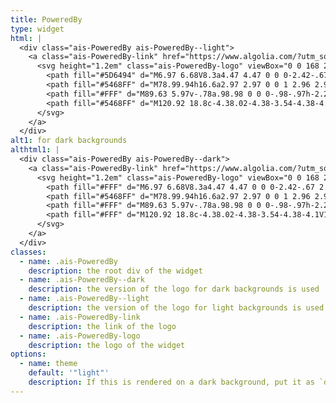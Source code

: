 ```yaml
---
title: PoweredBy
type: widget
html: |
  <div class="ais-PoweredBy ais-PoweredBy--light">
    <a class="ais-PoweredBy-link" href="https://www.algolia.com/?utm_source=react-instantsearch&amp;utm_medium=website&amp;utm_content=localhost&amp;utm_campaign=poweredby" target="_blank" aria-label="search by Algolia">
      <svg height="1.2em" class="ais-PoweredBy-logo" viewBox="0 0 168 24">
        <path fill="#5D6494" d="M6.97 6.68V8.3a4.47 4.47 0 0 0-2.42-.67 2.2 2.2 0 0 0-1.38.4c-.34.26-.5.6-.5 1.02 0 .43.16.77.49 1.03.33.25.83.53 1.51.83a7.04 7.04 0 0 1 1.9 1.08c.34.24.58.54.73.89.15.34.23.74.23 1.18 0 .95-.33 1.7-1 2.24a4 4 0 0 1-2.6.81 5.71 5.71 0 0 1-2.94-.68v-1.71c.84.63 1.81.94 2.92.94.58 0 1.05-.14 1.39-.4.34-.28.5-.65.5-1.13 0-.29-.1-.55-.3-.8a2.2 2.2 0 0 0-.65-.53 23.03 23.03 0 0 0-1.64-.78 13.67 13.67 0 0 1-1.11-.64c-.12-.1-.28-.22-.46-.4a1.72 1.72 0 0 1-.39-.5 4.46 4.46 0 0 1-.22-.6c-.07-.23-.1-.48-.1-.75 0-.91.33-1.63 1-2.17a4 4 0 0 1 2.57-.8c.97 0 1.8.18 2.47.52zm7.47 5.7v-.3a2.26 2.26 0 0 0-.5-1.44c-.3-.35-.74-.53-1.32-.53-.53 0-.99.2-1.37.58-.38.39-.62.95-.72 1.68h3.91zm1 2.79v1.4c-.6.34-1.38.51-2.36.51a4.02 4.02 0 0 1-3-1.13 4.04 4.04 0 0 1-1.11-2.97c0-1.3.34-2.32 1.02-3.06a3.38 3.38 0 0 1 2.6-1.1c1.03 0 1.85.32 2.46.96.6.64.9 1.57.9 2.78 0 .33-.03.68-.09 1.04h-5.31c.1.7.4 1.24.89 1.61.49.38 1.1.56 1.85.56.86 0 1.58-.2 2.15-.6zm6.61-1.78h-1.21c-.6 0-1.05.12-1.35.36-.3.23-.46.53-.46.89 0 .37.12.66.36.88.23.2.57.32 1.02.32.5 0 .9-.15 1.2-.43.3-.28.44-.65.44-1.1v-.92zm-4.07-2.55V9.33a4.96 4.96 0 0 1 2.5-.55c2.1 0 3.17 1.03 3.17 3.08V17H22.1v-.96c-.42.68-1.15 1.02-2.19 1.02-.76 0-1.38-.22-1.84-.66-.46-.44-.7-1-.7-1.68 0-.78.3-1.38.88-1.81.59-.43 1.4-.65 2.46-.65h1.34v-.46c0-.55-.13-.97-.4-1.25-.26-.29-.7-.43-1.32-.43-.86 0-1.65.24-2.35.72zm9.34-1.93v1.42c.39-1 1.1-1.5 2.12-1.5.15 0 .31.02.5.05v1.53c-.23-.1-.48-.14-.76-.14-.54 0-.99.24-1.34.71a2.8 2.8 0 0 0-.52 1.71V17h-1.57V8.91h1.57zm5 4.09a3 3 0 0 0 .76 2.01c.47.53 1.14.8 2 .8.64 0 1.24-.18 1.8-.53v1.4c-.53.32-1.2.48-2 .48a3.98 3.98 0 0 1-4.17-4.18c0-1.16.38-2.15 1.14-2.98a4 4 0 0 1 3.1-1.23c.7 0 1.34.15 1.92.44v1.44a3.24 3.24 0 0 0-1.77-.5A2.65 2.65 0 0 0 32.33 13zm7.92-7.28v4.58c.46-1 1.3-1.5 2.5-1.5.8 0 1.42.24 1.9.73.48.5.72 1.17.72 2.05V17H43.8v-5.1c0-.56-.14-.99-.43-1.29-.28-.3-.65-.45-1.1-.45-.54 0-1 .2-1.42.6-.4.4-.61 1.02-.61 1.85V17h-1.56V5.72h1.56zM55.2 15.74c.6 0 1.1-.25 1.5-.76.4-.5.6-1.16.6-1.95 0-.92-.2-1.62-.6-2.12-.4-.5-.92-.74-1.55-.74-.56 0-1.05.22-1.5.67-.44.45-.66 1.13-.66 2.06 0 .96.22 1.67.64 2.14.43.47.95.7 1.57.7zM53 5.72v4.42a2.74 2.74 0 0 1 2.43-1.34c1.03 0 1.86.38 2.51 1.15.65.76.97 1.78.97 3.05 0 1.13-.3 2.1-.92 2.9-.62.81-1.47 1.21-2.54 1.21s-1.9-.45-2.46-1.34V17h-1.58V5.72H53zm9.9 11.1l-3.22-7.9h1.74l1 2.62 1.26 3.42c.1-.32.48-1.46 1.15-3.42l.91-2.63h1.66l-2.92 7.87c-.78 2.07-1.96 3.1-3.56 3.1-.28 0-.53-.02-.73-.07v-1.34c.17.04.35.06.54.06 1.03 0 1.76-.57 2.17-1.7z"/>
        <path fill="#5468FF" d="M78.99.94h16.6a2.97 2.97 0 0 1 2.96 2.96v16.6a2.97 2.97 0 0 1-2.97 2.96h-16.6a2.97 2.97 0 0 1-2.96-2.96V3.9A2.96 2.96 0 0 1 79 .94"/>
        <path fill="#FFF" d="M89.63 5.97v-.78a.98.98 0 0 0-.98-.97h-2.28a.98.98 0 0 0-.97.97V6c0 .09.08.15.17.13a7.13 7.13 0 0 1 3.9-.02c.08.02.16-.04.16-.13m-6.25 1L83 6.6a.98.98 0 0 0-1.38 0l-.46.46a.97.97 0 0 0 0 1.38l.38.39c.06.06.15.04.2-.02a7.49 7.49 0 0 1 1.63-1.62c.07-.04.08-.14.02-.2m4.16 2.45v3.34c0 .1.1.17.2.12l2.97-1.54c.06-.03.08-.12.05-.18a3.7 3.7 0 0 0-3.08-1.87c-.07 0-.14.06-.14.13m0 8.05a4.49 4.49 0 1 1 0-8.98 4.49 4.49 0 0 1 0 8.98m0-10.85a6.37 6.37 0 1 0 0 12.74 6.37 6.37 0 0 0 0-12.74"/>
        <path fill="#5468FF" d="M120.92 18.8c-4.38.02-4.38-3.54-4.38-4.1V1.36l2.67-.42v13.25c0 .32 0 2.36 1.71 2.37v2.24zm-10.84-2.18c.82 0 1.43-.04 1.85-.12v-2.72a5.48 5.48 0 0 0-1.57-.2c-.3 0-.6.02-.9.07-.3.04-.57.12-.81.24-.24.11-.44.28-.58.49a.93.93 0 0 0-.22.65c0 .63.22 1 .61 1.23.4.24.94.36 1.62.36zm-.23-9.7c.88 0 1.62.11 2.23.33.6.22 1.09.53 1.44.92.36.4.61.92.76 1.48.16.56.23 1.17.23 1.85v6.87c-.4.1-1.03.2-1.86.32-.84.12-1.78.18-2.82.18-.69 0-1.32-.07-1.9-.2a4 4 0 0 1-1.46-.63c-.4-.3-.72-.67-.96-1.13a4.3 4.3 0 0 1-.34-1.8c0-.66.13-1.08.39-1.53.26-.45.6-.82 1.04-1.1.45-.3.95-.5 1.54-.62a8.8 8.8 0 0 1 3.79.05v-.44c0-.3-.04-.6-.11-.87a1.78 1.78 0 0 0-1.1-1.22c-.31-.12-.7-.2-1.15-.2a9.75 9.75 0 0 0-2.95.46l-.33-2.19c.34-.12.84-.23 1.48-.35.65-.12 1.34-.18 2.08-.18zm52.84 9.63c.82 0 1.43-.05 1.85-.13V13.7a5.42 5.42 0 0 0-1.57-.2c-.3 0-.6.02-.9.07-.3.04-.57.12-.81.24-.24.12-.44.28-.58.5a.93.93 0 0 0-.22.65c0 .63.22.99.61 1.23.4.24.94.36 1.62.36zm-.23-9.7c.88 0 1.63.11 2.23.33.6.22 1.1.53 1.45.92.35.39.6.92.76 1.48.15.56.23 1.18.23 1.85v6.88c-.41.08-1.03.19-1.87.31-.83.12-1.77.18-2.81.18-.7 0-1.33-.06-1.9-.2a4 4 0 0 1-1.47-.63c-.4-.3-.72-.67-.95-1.13a4.3 4.3 0 0 1-.34-1.8c0-.66.13-1.08.38-1.53.26-.45.61-.82 1.05-1.1.44-.3.95-.5 1.53-.62a8.8 8.8 0 0 1 3.8.05v-.43c0-.31-.04-.6-.12-.88-.07-.28-.2-.52-.38-.73a1.78 1.78 0 0 0-.73-.5c-.3-.1-.68-.2-1.14-.2a9.85 9.85 0 0 0-2.95.47l-.32-2.19a11.63 11.63 0 0 1 3.55-.53zm-8.03-1.27a1.62 1.62 0 0 0 0-3.24 1.62 1.62 0 1 0 0 3.24zm1.35 13.22h-2.7V7.27l2.7-.42V18.8zm-4.72 0c-4.38.02-4.38-3.54-4.38-4.1l-.01-13.34 2.67-.42v13.25c0 .32 0 2.36 1.72 2.37v2.24zm-8.7-5.9a4.7 4.7 0 0 0-.74-2.79 2.4 2.4 0 0 0-2.07-1 2.4 2.4 0 0 0-2.06 1 4.7 4.7 0 0 0-.74 2.8c0 1.16.25 1.94.74 2.62a2.4 2.4 0 0 0 2.07 1.02c.88 0 1.57-.34 2.07-1.02.49-.68.73-1.46.73-2.63zm2.74 0a6.46 6.46 0 0 1-1.52 4.23c-.49.53-1.07.94-1.76 1.22-.68.29-1.73.45-2.26.45-.53 0-1.58-.15-2.25-.45a5.1 5.1 0 0 1-2.88-3.13 7.3 7.3 0 0 1-.01-4.84 5.13 5.13 0 0 1 2.9-3.1 5.67 5.67 0 0 1 2.22-.42c.81 0 1.56.14 2.24.42.69.29 1.28.69 1.75 1.22.49.52.87 1.15 1.14 1.89a7 7 0 0 1 .43 2.5zm-20.14 0c0 1.11.25 2.36.74 2.88.5.52 1.13.78 1.91.78a4.07 4.07 0 0 0 2.12-.6V9.33c-.19-.04-.99-.2-1.76-.23a2.67 2.67 0 0 0-2.23 1 4.73 4.73 0 0 0-.78 2.8zm7.44 5.27c0 1.82-.46 3.16-1.4 4-.94.85-2.37 1.27-4.3 1.27-.7 0-2.17-.13-3.34-.4l.43-2.11c.98.2 2.27.26 2.95.26 1.08 0 1.84-.22 2.3-.66.46-.43.68-1.08.68-1.94v-.44a5.2 5.2 0 0 1-2.54.6 5.6 5.6 0 0 1-2.01-.36 4.2 4.2 0 0 1-2.58-2.71 9.88 9.88 0 0 1 .02-5.35 4.92 4.92 0 0 1 2.93-2.96 6.6 6.6 0 0 1 2.43-.46 19.64 19.64 0 0 1 4.43.66v10.6z"/>
      </svg>
    </a>
  </div>
alt1: for dark backgrounds
althtml1: |
  <div class="ais-PoweredBy ais-PoweredBy--dark">
    <a class="ais-PoweredBy-link" href="https://www.algolia.com/?utm_source=react-instantsearch&amp;utm_medium=website&amp;utm_content=localhost&amp;utm_campaign=poweredby" target="_blank" aria-label="search by Algolia">
      <svg height="1.2em" class="ais-PoweredBy-logo" viewBox="0 0 168 24">
        <path fill="#FFF" d="M6.97 6.68V8.3a4.47 4.47 0 0 0-2.42-.67 2.2 2.2 0 0 0-1.38.4c-.34.26-.5.6-.5 1.02 0 .43.16.77.49 1.03.33.25.83.53 1.51.83a7.04 7.04 0 0 1 1.9 1.08c.34.24.58.54.73.89.15.34.23.74.23 1.18 0 .95-.33 1.7-1 2.24a4 4 0 0 1-2.6.81 5.71 5.71 0 0 1-2.94-.68v-1.71c.84.63 1.81.94 2.92.94.58 0 1.05-.14 1.39-.4.34-.28.5-.65.5-1.13 0-.29-.1-.55-.3-.8a2.2 2.2 0 0 0-.65-.53 23.03 23.03 0 0 0-1.64-.78 13.67 13.67 0 0 1-1.11-.64c-.12-.1-.28-.22-.46-.4a1.72 1.72 0 0 1-.39-.5 4.46 4.46 0 0 1-.22-.6c-.07-.23-.1-.48-.1-.75 0-.91.33-1.63 1-2.17a4 4 0 0 1 2.57-.8c.97 0 1.8.18 2.47.52zm7.47 5.7v-.3a2.26 2.26 0 0 0-.5-1.44c-.3-.35-.74-.53-1.32-.53-.53 0-.99.2-1.37.58-.38.39-.62.95-.72 1.68h3.91zm1 2.79v1.4c-.6.34-1.38.51-2.36.51a4.02 4.02 0 0 1-3-1.13 4.04 4.04 0 0 1-1.11-2.97c0-1.3.34-2.32 1.02-3.06a3.38 3.38 0 0 1 2.6-1.1c1.03 0 1.85.32 2.46.96.6.64.9 1.57.9 2.78 0 .33-.03.68-.09 1.04h-5.31c.1.7.4 1.24.89 1.61.49.38 1.1.56 1.85.56.86 0 1.58-.2 2.15-.6zm6.61-1.78h-1.21c-.6 0-1.05.12-1.35.36-.3.23-.46.53-.46.89 0 .37.12.66.36.88.23.2.57.32 1.02.32.5 0 .9-.15 1.2-.43.3-.28.44-.65.44-1.1v-.92zm-4.07-2.55V9.33a4.96 4.96 0 0 1 2.5-.55c2.1 0 3.17 1.03 3.17 3.08V17H22.1v-.96c-.42.68-1.15 1.02-2.19 1.02-.76 0-1.38-.22-1.84-.66-.46-.44-.7-1-.7-1.68 0-.78.3-1.38.88-1.81.59-.43 1.4-.65 2.46-.65h1.34v-.46c0-.55-.13-.97-.4-1.25-.26-.29-.7-.43-1.32-.43-.86 0-1.65.24-2.35.72zm9.34-1.93v1.42c.39-1 1.1-1.5 2.12-1.5.15 0 .31.02.5.05v1.53c-.23-.1-.48-.14-.76-.14-.54 0-.99.24-1.34.71a2.8 2.8 0 0 0-.52 1.71V17h-1.57V8.91h1.57zm5 4.09a3 3 0 0 0 .76 2.01c.47.53 1.14.8 2 .8.64 0 1.24-.18 1.8-.53v1.4c-.53.32-1.2.48-2 .48a3.98 3.98 0 0 1-4.17-4.18c0-1.16.38-2.15 1.14-2.98a4 4 0 0 1 3.1-1.23c.7 0 1.34.15 1.92.44v1.44a3.24 3.24 0 0 0-1.77-.5A2.65 2.65 0 0 0 32.33 13zm7.92-7.28v4.58c.46-1 1.3-1.5 2.5-1.5.8 0 1.42.24 1.9.73.48.5.72 1.17.72 2.05V17H43.8v-5.1c0-.56-.14-.99-.43-1.29-.28-.3-.65-.45-1.1-.45-.54 0-1 .2-1.42.6-.4.4-.61 1.02-.61 1.85V17h-1.56V5.72h1.56zM55.2 15.74c.6 0 1.1-.25 1.5-.76.4-.5.6-1.16.6-1.95 0-.92-.2-1.62-.6-2.12-.4-.5-.92-.74-1.55-.74-.56 0-1.05.22-1.5.67-.44.45-.66 1.13-.66 2.06 0 .96.22 1.67.64 2.14.43.47.95.7 1.57.7zM53 5.72v4.42a2.74 2.74 0 0 1 2.43-1.34c1.03 0 1.86.38 2.51 1.15.65.76.97 1.78.97 3.05 0 1.13-.3 2.1-.92 2.9-.62.81-1.47 1.21-2.54 1.21s-1.9-.45-2.46-1.34V17h-1.58V5.72H53zm9.9 11.1l-3.22-7.9h1.74l1 2.62 1.26 3.42c.1-.32.48-1.46 1.15-3.42l.91-2.63h1.66l-2.92 7.87c-.78 2.07-1.96 3.1-3.56 3.1-.28 0-.53-.02-.73-.07v-1.34c.17.04.35.06.54.06 1.03 0 1.76-.57 2.17-1.7z"/>
        <path fill="#5468FF" d="M78.99.94h16.6a2.97 2.97 0 0 1 2.96 2.96v16.6a2.97 2.97 0 0 1-2.97 2.96h-16.6a2.97 2.97 0 0 1-2.96-2.96V3.9A2.96 2.96 0 0 1 79 .94"/>
        <path fill="#FFF" d="M89.63 5.97v-.78a.98.98 0 0 0-.98-.97h-2.28a.98.98 0 0 0-.97.97V6c0 .09.08.15.17.13a7.13 7.13 0 0 1 3.9-.02c.08.02.16-.04.16-.13m-6.25 1L83 6.6a.98.98 0 0 0-1.38 0l-.46.46a.97.97 0 0 0 0 1.38l.38.39c.06.06.15.04.2-.02a7.49 7.49 0 0 1 1.63-1.62c.07-.04.08-.14.02-.2m4.16 2.45v3.34c0 .1.1.17.2.12l2.97-1.54c.06-.03.08-.12.05-.18a3.7 3.7 0 0 0-3.08-1.87c-.07 0-.14.06-.14.13m0 8.05a4.49 4.49 0 1 1 0-8.98 4.49 4.49 0 0 1 0 8.98m0-10.85a6.37 6.37 0 1 0 0 12.74 6.37 6.37 0 0 0 0-12.74"/>
        <path fill="#FFF" d="M120.92 18.8c-4.38.02-4.38-3.54-4.38-4.1V1.36l2.67-.42v13.25c0 .32 0 2.36 1.71 2.37v2.24zm-10.84-2.18c.82 0 1.43-.04 1.85-.12v-2.72a5.48 5.48 0 0 0-1.57-.2c-.3 0-.6.02-.9.07-.3.04-.57.12-.81.24-.24.11-.44.28-.58.49a.93.93 0 0 0-.22.65c0 .63.22 1 .61 1.23.4.24.94.36 1.62.36zm-.23-9.7c.88 0 1.62.11 2.23.33.6.22 1.09.53 1.44.92.36.4.61.92.76 1.48.16.56.23 1.17.23 1.85v6.87c-.4.1-1.03.2-1.86.32-.84.12-1.78.18-2.82.18-.69 0-1.32-.07-1.9-.2a4 4 0 0 1-1.46-.63c-.4-.3-.72-.67-.96-1.13a4.3 4.3 0 0 1-.34-1.8c0-.66.13-1.08.39-1.53.26-.45.6-.82 1.04-1.1.45-.3.95-.5 1.54-.62a8.8 8.8 0 0 1 3.79.05v-.44c0-.3-.04-.6-.11-.87a1.78 1.78 0 0 0-1.1-1.22c-.31-.12-.7-.2-1.15-.2a9.75 9.75 0 0 0-2.95.46l-.33-2.19c.34-.12.84-.23 1.48-.35.65-.12 1.34-.18 2.08-.18zm52.84 9.63c.82 0 1.43-.05 1.85-.13V13.7a5.42 5.42 0 0 0-1.57-.2c-.3 0-.6.02-.9.07-.3.04-.57.12-.81.24-.24.12-.44.28-.58.5a.93.93 0 0 0-.22.65c0 .63.22.99.61 1.23.4.24.94.36 1.62.36zm-.23-9.7c.88 0 1.63.11 2.23.33.6.22 1.1.53 1.45.92.35.39.6.92.76 1.48.15.56.23 1.18.23 1.85v6.88c-.41.08-1.03.19-1.87.31-.83.12-1.77.18-2.81.18-.7 0-1.33-.06-1.9-.2a4 4 0 0 1-1.47-.63c-.4-.3-.72-.67-.95-1.13a4.3 4.3 0 0 1-.34-1.8c0-.66.13-1.08.38-1.53.26-.45.61-.82 1.05-1.1.44-.3.95-.5 1.53-.62a8.8 8.8 0 0 1 3.8.05v-.43c0-.31-.04-.6-.12-.88-.07-.28-.2-.52-.38-.73a1.78 1.78 0 0 0-.73-.5c-.3-.1-.68-.2-1.14-.2a9.85 9.85 0 0 0-2.95.47l-.32-2.19a11.63 11.63 0 0 1 3.55-.53zm-8.03-1.27a1.62 1.62 0 0 0 0-3.24 1.62 1.62 0 1 0 0 3.24zm1.35 13.22h-2.7V7.27l2.7-.42V18.8zm-4.72 0c-4.38.02-4.38-3.54-4.38-4.1l-.01-13.34 2.67-.42v13.25c0 .32 0 2.36 1.72 2.37v2.24zm-8.7-5.9a4.7 4.7 0 0 0-.74-2.79 2.4 2.4 0 0 0-2.07-1 2.4 2.4 0 0 0-2.06 1 4.7 4.7 0 0 0-.74 2.8c0 1.16.25 1.94.74 2.62a2.4 2.4 0 0 0 2.07 1.02c.88 0 1.57-.34 2.07-1.02.49-.68.73-1.46.73-2.63zm2.74 0a6.46 6.46 0 0 1-1.52 4.23c-.49.53-1.07.94-1.76 1.22-.68.29-1.73.45-2.26.45-.53 0-1.58-.15-2.25-.45a5.1 5.1 0 0 1-2.88-3.13 7.3 7.3 0 0 1-.01-4.84 5.13 5.13 0 0 1 2.9-3.1 5.67 5.67 0 0 1 2.22-.42c.81 0 1.56.14 2.24.42.69.29 1.28.69 1.75 1.22.49.52.87 1.15 1.14 1.89a7 7 0 0 1 .43 2.5zm-20.14 0c0 1.11.25 2.36.74 2.88.5.52 1.13.78 1.91.78a4.07 4.07 0 0 0 2.12-.6V9.33c-.19-.04-.99-.2-1.76-.23a2.67 2.67 0 0 0-2.23 1 4.73 4.73 0 0 0-.78 2.8zm7.44 5.27c0 1.82-.46 3.16-1.4 4-.94.85-2.37 1.27-4.3 1.27-.7 0-2.17-.13-3.34-.4l.43-2.11c.98.2 2.27.26 2.95.26 1.08 0 1.84-.22 2.3-.66.46-.43.68-1.08.68-1.94v-.44a5.2 5.2 0 0 1-2.54.6 5.6 5.6 0 0 1-2.01-.36 4.2 4.2 0 0 1-2.58-2.71 9.88 9.88 0 0 1 .02-5.35 4.92 4.92 0 0 1 2.93-2.96 6.6 6.6 0 0 1 2.43-.46 19.64 19.64 0 0 1 4.43.66v10.6z"/>
      </svg>
    </a>
  </div>
classes:
  - name: .ais-PoweredBy
    description: the root div of the widget
  - name: .ais-PoweredBy--dark
    description: the version of the logo for dark backgrounds is used
  - name: .ais-PoweredBy--light
    description: the version of the logo for light backgrounds is used
  - name: .ais-PoweredBy-link
    description: the link of the logo
  - name: .ais-PoweredBy-logo
    description: the logo of the widget
options:
  - name: theme
    default: '"light"'
    description: If this is rendered on a dark background, put it as `dark`
---
```

